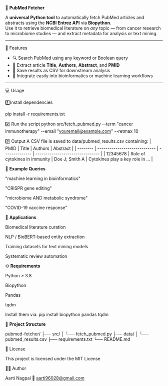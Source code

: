 
 🧬 **PubMed Fetcher**

A **universal Python tool** to automatically fetch PubMed articles and abstracts using the **NCBI Entrez API** via **Biopython**.  
Use it to retrieve biomedical literature on *any* topic — from cancer research to microbiome studies — and extract metadata for analysis or text mining.

---

🚀 Features
- 🔍 Search PubMed using any keyword or Boolean query  
- 🧠 Extract article **Title**, **Authors**, **Abstract**, and **PMID**  
- 💾 Save results as CSV for downstream analysis  
- 🧩 Integrate easily into bioinformatics or machine learning workflows  

---

💻 Usage

1️⃣Install dependencies

pip install -r requirements.txt

2️⃣ Run the script
python src/fetch_pubmed.py --term "cancer immunotherapy" --email "youremail@example.com" --retmax 10

3️⃣ Output
A CSV file is saved to data/pubmed_results.csv containing:
| PMID     | Title                         | Authors        | Abstract                         |
| -------- | ----------------------------- | -------------- | -------------------------------- |
| 12345678 | Role of cytokines in immunity | Doe J; Smith A | Cytokines play a key role in ... |

🧠 **Example Queries**

"machine learning in bioinformatics"

"CRISPR gene editing"

"microbiome AND metabolic syndrome"

"COVID-19 vaccine response"

🧪 **Applications**

Biomedical literature curation

NLP / BioBERT-based entity extraction

Training datasets for text mining models

Systematic review automation

⚙️ **Requirements**

Python ≥ 3.8

Biopython

Pandas

tqdm

Install them via:
pip install biopython pandas tqdm

🧩 **Project Structure**

pubmed-fetcher/
├── src/
│   └── fetch_pubmed.py
├── data/
│   └── pubmed_results.csv
├── requirements.txt
└── README.md

📄 License

This project is licensed under the MIT License

👩‍🔬 Author

Aarti Nagpal
📧 aarti96028@gmail.com
